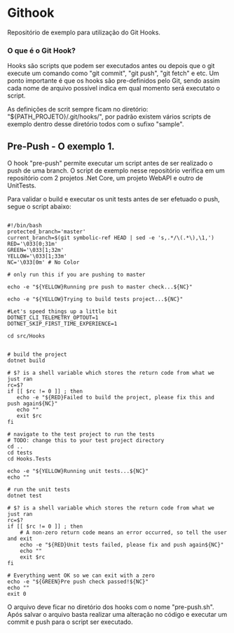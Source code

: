 # Githook

Repositório de exemplo para utilização do Git Hooks. 

### O que é o Git Hook? 

Hooks são scripts que podem ser executados antes ou depois que o git execute um comando como "git commit", "git push", "git fetch" e etc. Um ponto importante é que os hooks são pre-definidos pelo Git, sendo assim cada nome de arquivo possível indica em qual momento será executato o script. 

As definições de scrit sempre ficam no diretório: "${PATH_PROJETO}/.git/hooks/", por padrão existem vários scripts de exemplo dentro desse diretório todos com o sufixo "sample".

## Pre-Push - O exemplo 1.

O hook "pre-push" permite executar um script antes de ser realizado o push de uma branch. O script de exemplo nesse repositório verifica em um repositório com 2 projetos .Net Core, um projeto WebAPI e outro de UnitTests.

Para validar o build e executar os unit tests antes de ser efetuado o push, segue o script abaixo:

```

#!/bin/bash
protected_branch='master'
current_branch=$(git symbolic-ref HEAD | sed -e 's,.*/\(.*\),\1,')
RED='\033[0;31m'
GREEN='\033[1;32m'
YELLOW='\033[1;33m'
NC='\033[0m' # No Color

# only run this if you are pushing to master

echo -e "${YELLOW}Running pre push to master check...${NC}"

echo -e "${YELLOW}Trying to build tests project...${NC}"
    
#Let's speed things up a little bit
DOTNET_CLI_TELEMETRY_OPTOUT=1
DOTNET_SKIP_FIRST_TIME_EXPERIENCE=1

cd src/Hooks

    
# build the project
dotnet build

# $? is a shell variable which stores the return code from what we just ran
rc=$?
if [[ $rc != 0 ]] ; then
   echo -e "${RED}Failed to build the project, please fix this and push again${NC}"
   echo ""
   exit $rc
fi

# navigate to the test project to run the tests
# TODO: change this to your test project directory
cd ..
cd tests
cd Hooks.Tests

echo -e "${YELLOW}Running unit tests...${NC}"
echo ""

# run the unit tests
dotnet test

# $? is a shell variable which stores the return code from what we just ran
rc=$?
if [[ $rc != 0 ]] ; then
    # A non-zero return code means an error occurred, so tell the user and exit
    echo -e "${RED}Unit tests failed, please fix and push again${NC}"
    echo ""
    exit $rc
fi

# Everything went OK so we can exit with a zero
echo -e "${GREEN}Pre push check passed!${NC}"
echo ""
exit 0

```

O arquivo deve ficar no diretório dos hooks com o nome "pre-push.sh". Após salvar o arquivo basta realizar uma alteração no código e executar um commit e push para o script ser executado.
